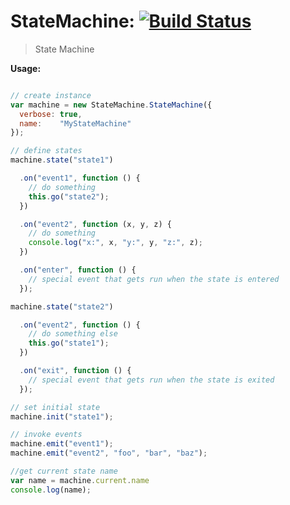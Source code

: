 # StateMachine: [![Build Status](https://travis-ci.org/icholy/StateMachine.svg?branch=1.0.0)](https://travis-ci.org/icholy/StateMachine)

> State Machine

**Usage:**

``` js

// create instance
var machine = new StateMachine.StateMachine({
  verbose: true,
  name:    "MyStateMachine"
});

// define states
machine.state("state1")

  .on("event1", function () {
    // do something
    this.go("state2");
  })

  .on("event2", function (x, y, z) {
    // do something
    console.log("x:", x, "y:", y, "z:", z);
  })

  .on("enter", function () {
    // special event that gets run when the state is entered
  });

machine.state("state2")

  .on("event2", function () {
    // do something else
    this.go("state1");
  })

  .on("exit", function () {
    // special event that gets run when the state is exited
  });

// set initial state
machine.init("state1");

// invoke events
machine.emit("event1");
machine.emit("event2", "foo", "bar", "baz");

//get current state name
var name = machine.current.name
console.log(name);
```

